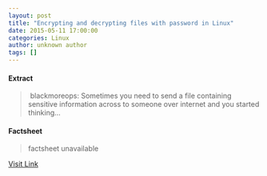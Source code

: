 ```yaml
---
layout: post
title: "Encrypting and decrypting files with password in Linux"
date: 2015-05-11 17:00:00
categories: Linux
author: unknown author
tags: []
---
```



#### Extract
>&nbsp;blackmoreops: Sometimes you need to send a file containing sensitive information across to someone over internet and you started thinking...

#### Factsheet
>factsheet unavailable

[Visit Link](http://www.linuxtoday.com/security/encrypting-and-decrypting-files-with-password-in-linux-150506221009.html)


